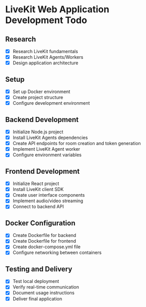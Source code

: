# LiveKit Web Application Development Todo

## Research
- [x] Research LiveKit fundamentals
- [x] Research LiveKit Agents/Workers
- [x] Design application architecture

## Setup
- [x] Set up Docker environment
- [x] Create project structure
- [x] Configure development environment

## Backend Development
- [x] Initialize Node.js project
- [x] Install LiveKit Agents dependencies
- [x] Create API endpoints for room creation and token generation
- [x] Implement LiveKit Agent worker
- [x] Configure environment variables

## Frontend Development
- [x] Initialize React project
- [x] Install LiveKit client SDK
- [x] Create user interface components
- [x] Implement audio/video streaming
- [x] Connect to backend API

## Docker Configuration
- [x] Create Dockerfile for backend
- [x] Create Dockerfile for frontend
- [x] Create docker-compose.yml file
- [x] Configure networking between containers

## Testing and Delivery
- [x] Test local deployment
- [x] Verify real-time communication
- [x] Document usage instructions
- [x] Deliver final application
